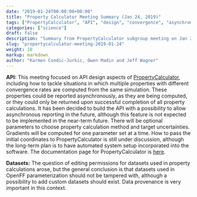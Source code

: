 ```yaml
---
date: "2019-01-24T00:00:00+00:00"
title: "Property Calculator Meeting Summary (Jan 24, 2019)"
tags: ["PropertyCalculator", "API", "design", "convergence", "asynchronous reporting", "gradients", "datasets"]
categories: ["science"]
draft: false
description: "Summary from PropertyCalculator subgroup meeting on Jan 24, 2019"
slug: "propertycalculator-meeting-2019-01-24"
weight: 10
markup: markdown
author: "Karmen Condic-Jurkic, Owen Madin and Jeff Wagner"
---
```


**API:** This meeting focused on API design aspects of [PropertyCalculator](https://github.com/openforcefield/propertyestimator), including how to tackle situations in which multiple properties with different convergence rates are computed from the same simulation. These properties could be reported asynchronously, as they are being computed, or they could only be returned upon successful completion of all property calculations. It has been decided to build the API with a possibility to allow asynchronous reporting in the future, although this feature is not expected to be implemented in the near-term future.  There will be optional parameters to choose property calculation method and target uncertainties. Gradients will be computed for one parameter set at a time. How to pass the initial coordinates to PropertyCalculator is still under discussion, although the long-term plan is to have automated system setup incorporated into the software. The documentation page for PropertyCalculator is [here](https://property-estimator.readthedocs.io/en/latest/propertyestimator.html).

**Datasets:** The question of editing permissions for datasets used in property calculations arose, but the general conclusion is that datasets used in OpenFF parameterization should not be tampered with, although a possibility to add custom datasets should exist. Data provenance is very important in this context.
